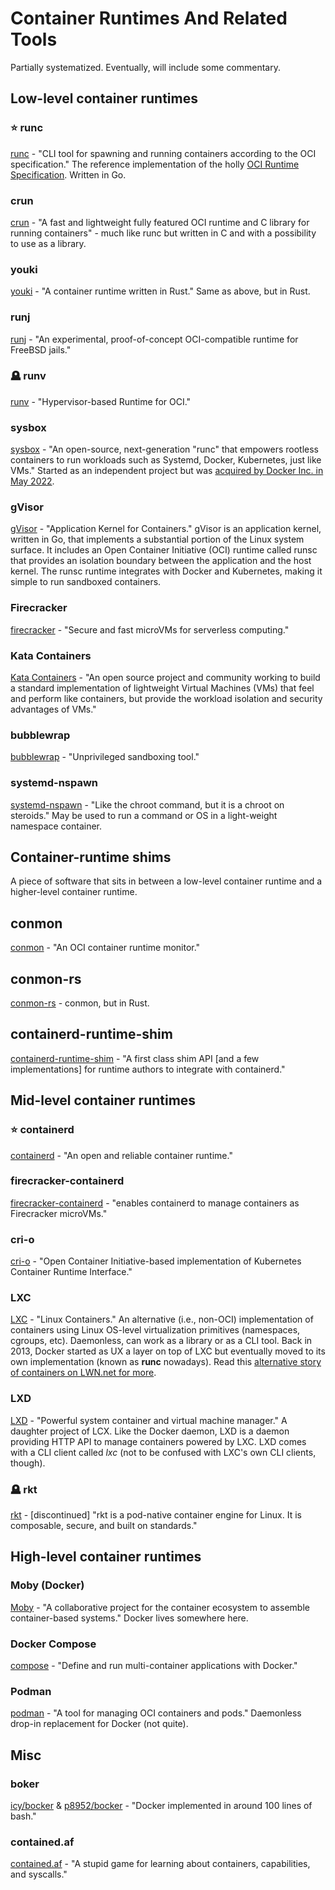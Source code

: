 # Container Runtimes And Related Tools

Partially systematized. Eventually, will include some commentary.


## Low-level container runtimes

### ⭐ runc

<a href="https://github.com/opencontainers/runc">runc</a> - "CLI tool for spawning and running containers according to the OCI specification." The reference implementation of the holly <a href="https://github.com/opencontainers/runtime-spec">OCI Runtime Specification</a>. Written in Go.

### crun

<a href="https://github.com/containers/crun">crun</a> - "A fast and lightweight fully featured OCI runtime and C library for running containers" - much like runc but written in C and with a possibility to use as a library.

### youki

<a href="https://github.com/containers/youki">youki</a> - "A container runtime written in Rust." Same as above, but in Rust.

### runj

<a href="https://github.com/samuelkarp/runj">runj</a> - "An experimental, proof-of-concept OCI-compatible runtime for FreeBSD jails."

### 🪦 runv

<a href="https://github.com/hyperhq/runv">runv</a> - "Hypervisor-based Runtime for OCI."

### sysbox

<a href="https://github.com/nestybox/sysbox">sysbox</a> - "An open-source, next-generation "runc" that empowers rootless containers to run workloads such as Systemd, Docker, Kubernetes, just like VMs." Started as an independent project but was <a href="https://www.docker.com/blog/docker-advances-container-isolation-and-workloads-with-acquisition-of-nestybox/">acquired by Docker Inc. in May 2022</a>.

### gVisor

<a href="https://github.com/google/gvisor">gVisor</a> - "Application Kernel for Containers." gVisor is an application kernel, written in Go, that implements a substantial portion of the Linux system surface. It includes an Open Container Initiative (OCI) runtime called runsc that provides an isolation boundary between the application and the host kernel. The runsc runtime integrates with Docker and Kubernetes, making it simple to run sandboxed containers.

### Firecracker

<a href="https://github.com/firecracker-microvm/firecracker">firecracker</a> - "Secure and fast microVMs for serverless computing."

### Kata Containers

<a href="https://github.com/kata-containers/kata-containers">Kata Containers</a> - "An open source project and community working to build a standard implementation of lightweight Virtual Machines (VMs) that feel and perform like containers, but provide the workload isolation and security advantages of VMs."

### bubblewrap

<a href="https://github.com/containers/bubblewrap">bubblewrap</a> - "Unprivileged sandboxing tool."

### systemd-nspawn

<a href="https://github.com/systemd/systemd/blob/main/src/nspawn/nspawn.c">systemd-nspawn</a> - "Like the chroot command, but it is a chroot on steroids." May be used to run a command or OS in a light-weight namespace container.


## Container-runtime shims

A piece of software that sits in between a low-level container runtime and a higher-level container runtime.

## conmon

<a href="https://github.com/containers/conmon">conmon</a> - "An OCI container runtime monitor."

## conmon-rs

<a href="https://github.com/containers/conmon-rs">conmon-rs</a> - conmon, but in Rust.

## containerd-runtime-shim

<a href="https://github.com/containerd/containerd/blob/main/runtime/v2/README.md">containerd-runtime-shim</a> - "A first class shim API [and a few implementations] for runtime authors to integrate with containerd."


## Mid-level container runtimes

### ⭐ containerd

<a href="https://github.com/containerd/containerd">containerd</a> - "An open and reliable container runtime."

### firecracker-containerd

<a href="https://github.com/firecracker-microvm/firecracker-containerd">firecracker-containerd</a> - "enables containerd to manage containers as Firecracker microVMs."

### cri-o

<a href="https://github.com/cri-o/cri-o">cri-o</a> - "Open Container Initiative-based implementation of Kubernetes Container Runtime Interface."

### LXC

<a href="https://github.com/lxc/lxc">LXC</a> - "Linux Containers." An alternative (i.e., non-OCI) implementation of containers using Linux OS-level virtualization primitives (namespaces, cgroups, etc). Daemonless, can work as a library or as a CLI tool. Back in 2013, Docker started as UX a layer on top of LXC but eventually moved to its own implementation (known as **runc** nowadays). Read this <a href="https://lwn.net/Articles/907613/">alternative story of containers on LWN.net for more</a>.

### LXD

<a href="https://github.com/lxc/lxd">LXD</a> - "Powerful system container and virtual machine manager." A daughter project of LCX. Like the Docker daemon, LXD is a daemon providing HTTP API to manage containers powered by LXC. LXD comes with a CLI client called _lxc_ (not to be confused with LXC's own CLI clients, though).

### 🪦 rkt

<a href="https://github.com/rkt/rkt">rkt</a> - [discontinued] "rkt is a pod-native container engine for Linux. It is composable, secure, and built on standards."


## High-level container runtimes

### Moby (Docker)

<a href="https://github.com/moby/moby">Moby</a> - "A collaborative project for the container ecosystem to assemble container-based systems." Docker lives somewhere here.

### Docker Compose

<a href="https://github.com/docker/compose">compose</a> - "Define and run multi-container applications with Docker."

### Podman

<a href="https://github.com/containers/podman">podman</a> - "A tool for managing OCI containers and pods." Daemonless drop-in replacement for Docker (not quite).


## Misc

### boker

<a href="https://github.com/icy/bocker">icy/bocker</a> & <a href="https://github.com/p8952/bocker">p8952/bocker</a> - "Docker implemented in around 100 lines of bash."

### contained.af

<a href="https://github.com/genuinetools/contained.af">contained.af</a> - "A stupid game for learning about containers, capabilities, and syscalls."

